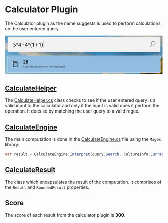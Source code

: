# Calculator Plugin

The Calculator plugin as the name suggests is used to perform calculations on the user entered query.

![Image of Calculator plugin](/doc/images/launcher/plugins/calculator.png)

## [CalculateHelper](/src/modules/launcher/Plugins/Microsoft.PowerToys.Run.Plugin.Calculator/CalculateHelper.cs)

The [CalculateHelper.cs](src/modules/launcher/Plugins/Microsoft.PowerToys.Run.Plugin.Calculator/CalculateHelper.cs) class checks to see if the user entered query is a valid input to the calculator and only if the input is valid does it perform the operation.
It does so by matching the user query to a valid regex.

## [CalculateEngine](src/modules/launcher/Plugins/Microsoft.PowerToys.Run.Plugin.Calculator/CalculateEngine.cs)

The main computation is done in the [CalculateEngine.cs](src/modules/launcher/Plugins/Microsoft.PowerToys.Run.Plugin.Calculator/CalculateEngine.cs) file using the `Mages` library.

```csharp
var result = CalculateEngine.Interpret(query.Search, CultureInfo.CurrentUICulture);
```

## [CalculateResult](src/modules/launcher/Plugins/Microsoft.PowerToys.Run.Plugin.Calculator/CalculateResult.cs)

The class which encapsulates the result of the computation.
It comprises of the `Result` and `RoundedResult` properties.

## Score

The score of each result from the calculator plugin is **300**.
